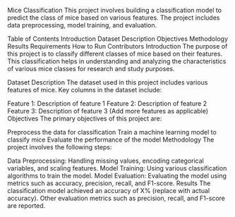 Mice Classification
This project involves building a classification model to predict the class of mice based on various features. The project includes data preprocessing, model training, and evaluation.

Table of Contents
Introduction
Dataset Description
Objectives
Methodology
Results
Requirements
How to Run
Contributors
Introduction
The purpose of this project is to classify different classes of mice based on their features. This classification helps in understanding and analyzing the characteristics of various mice classes for research and study purposes.

Dataset Description
The dataset used in this project includes various features of mice. Key columns in the dataset include:

Feature 1: Description of feature 1
Feature 2: Description of feature 2
Feature 3: Description of feature 3
(Add more features as applicable)
Objectives
The primary objectives of this project are:

Preprocess the data for classification
Train a machine learning model to classify mice
Evaluate the performance of the model
Methodology
The project involves the following steps:

Data Preprocessing: Handling missing values, encoding categorical variables, and scaling features.
Model Training: Using various classification algorithms to train the model.
Model Evaluation: Evaluating the model using metrics such as accuracy, precision, recall, and F1-score.
Results
The classification model achieved an accuracy of X% (replace with actual accuracy).
Other evaluation metrics such as precision, recall, and F1-score are reported.
